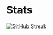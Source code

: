 # Stats
[![GitHub Streak](https://streak-stats.demolab.com/?user=realhackcraft)](https://git.io/streak-stats)

